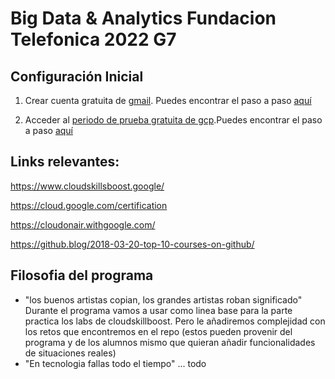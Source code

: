 # Big Data & Analytics Fundacion Telefonica 2022 G7

## Configuración Inicial

1. Crear cuenta gratuita de [gmail](https://accounts.google.com/signup/v2/webcreateaccount?service=mail&hl=es&continue=http%3A%2F%2Fmail.google.com%2Fmail%2F%3Fpc%3Dtopnav-about-es&flowName=GlifWebSignIn&flowEntry=SignUp). Puedes encontrar el paso a paso [aquí](sesion_01/crea_cuenta_gmail/instrucciones.md)

2. Acceder al [periodo de prueba gratuita de gcp](https://cloud.google.com/docs/get-started).Puedes encontrar el paso a paso [aquí](sesion_01/crea_cuenta_gcp/instrucciones.md)

## Links relevantes:

https://www.cloudskillsboost.google/

https://cloud.google.com/certification

https://cloudonair.withgoogle.com/

https://github.blog/2018-03-20-top-10-courses-on-github/

## Filosofia del programa

- "los buenos artistas copian, los grandes artistas roban significado" 
    Durante el programa vamos a usar como linea base para la parte practica los labs de cloudskillboost. Pero le añadiremos complejidad con los retos que encontremos en el repo (estos pueden provenir del programa y de los alumnos mismo que quieran añadir funcionalidades de situaciones reales)
- "En tecnologia fallas todo el tiempo"
    ... todo